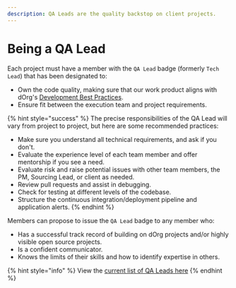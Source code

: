 ```yaml
---
description: QA Leads are the quality backstop on client projects.
---
```


# Being a QA Lead

Each project must have a member with the `QA Lead` badge (formerly `Tech Lead`) that has been designated to:

* Own the code quality, making sure that our work product aligns with dOrg's [Development Best Practices](../resources/best-practice-overview/).
* Ensure fit between the execution team and project requirements.

{% hint style="success" %}
The precise responsibilities of the QA Lead will vary from project to project, but here are some recommended practices:

* Make sure you understand all technical requirements, and ask if you don't.
* Evaluate the experience level of each team member and offer mentorship if you see a need.
* Evaluate risk and raise potential issues with other team members, the PM, Sourcing Lead, or client as needed.
* Review pull requests and assist in debugging.
* Check for testing at different levels of the codebase.
* Structure the continuous integration/deployment pipeline and application alerts.
{% endhint %}

Members can propose to issue the `QA Lead` badge to any member who:

* Has a successful track record of building on dOrg projects and/or highly visible open source projects.
* Is a confident communicator.
* Knows the limits of their skills and how to identify expertise in others.

{% hint style="info" %}
View the [current list of QA Leads here](https://forum.dorg.tech/g/Tech-Lead)
{% endhint %}
